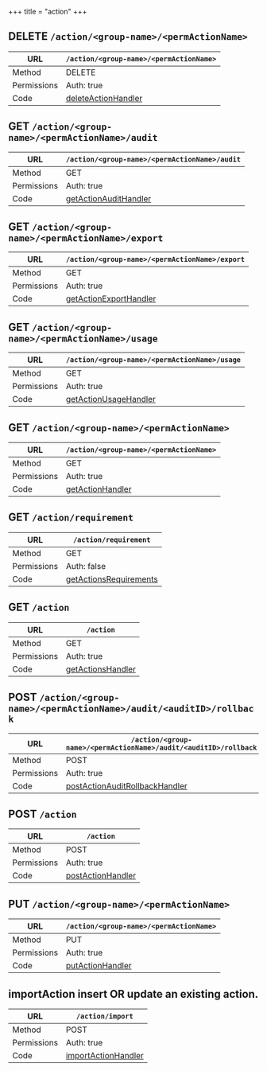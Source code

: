 +++
title = "action"
+++


## DELETE `/action/<group-name>/<permActionName>`

URL         | **`/action/<group-name>/<permActionName>`**
----------- |----------
Method      | DELETE     
Permissions |  Auth: true
Code        | [deleteActionHandler](https://github.com/ovh/cds/search?q=%22func+%28api+*API%29+deleteActionHandler%22)
    









## GET `/action/<group-name>/<permActionName>/audit`

URL         | **`/action/<group-name>/<permActionName>/audit`**
----------- |----------
Method      | GET     
Permissions |  Auth: true
Code        | [getActionAuditHandler](https://github.com/ovh/cds/search?q=%22func+%28api+*API%29+getActionAuditHandler%22)
    









## GET `/action/<group-name>/<permActionName>/export`

URL         | **`/action/<group-name>/<permActionName>/export`**
----------- |----------
Method      | GET     
Permissions |  Auth: true
Code        | [getActionExportHandler](https://github.com/ovh/cds/search?q=%22func+%28api+*API%29+getActionExportHandler%22)
    









## GET `/action/<group-name>/<permActionName>/usage`

URL         | **`/action/<group-name>/<permActionName>/usage`**
----------- |----------
Method      | GET     
Permissions |  Auth: true
Code        | [getActionUsageHandler](https://github.com/ovh/cds/search?q=%22func+%28api+*API%29+getActionUsageHandler%22)
    









## GET `/action/<group-name>/<permActionName>`

URL         | **`/action/<group-name>/<permActionName>`**
----------- |----------
Method      | GET     
Permissions |  Auth: true
Code        | [getActionHandler](https://github.com/ovh/cds/search?q=%22func+%28api+*API%29+getActionHandler%22)
    









## GET `/action/requirement`

URL         | **`/action/requirement`**
----------- |----------
Method      | GET     
Permissions |  Auth: false
Code        | [getActionsRequirements](https://github.com/ovh/cds/search?q=%22func+%28api+*API%29+getActionsRequirements%22)
    









## GET `/action`

URL         | **`/action`**
----------- |----------
Method      | GET     
Permissions |  Auth: true
Code        | [getActionsHandler](https://github.com/ovh/cds/search?q=%22func+%28api+*API%29+getActionsHandler%22)
    









## POST `/action/<group-name>/<permActionName>/audit/<auditID>/rollback`

URL         | **`/action/<group-name>/<permActionName>/audit/<auditID>/rollback`**
----------- |----------
Method      | POST     
Permissions |  Auth: true
Code        | [postActionAuditRollbackHandler](https://github.com/ovh/cds/search?q=%22func+%28api+*API%29+postActionAuditRollbackHandler%22)
    









## POST `/action`

URL         | **`/action`**
----------- |----------
Method      | POST     
Permissions |  Auth: true
Code        | [postActionHandler](https://github.com/ovh/cds/search?q=%22func+%28api+*API%29+postActionHandler%22)
    









## PUT `/action/<group-name>/<permActionName>`

URL         | **`/action/<group-name>/<permActionName>`**
----------- |----------
Method      | PUT     
Permissions |  Auth: true
Code        | [putActionHandler](https://github.com/ovh/cds/search?q=%22func+%28api+*API%29+putActionHandler%22)
    









## importAction insert OR update an existing action.

URL         | **`/action/import`**
----------- |----------
Method      | POST     
Permissions |  Auth: true
Code        | [importActionHandler](https://github.com/ovh/cds/search?q=%22func+%28api+*API%29+importActionHandler%22)
    









